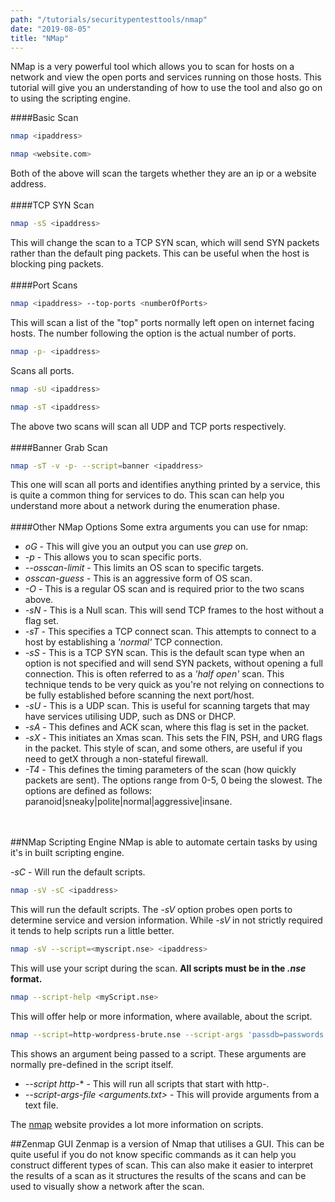 ```yaml
---
path: "/tutorials/securitypentesttools/nmap"
date: "2019-08-05"
title: "NMap"
---
```


NMap is a very powerful tool which allows you to scan for hosts on a network and view the open ports and services running on those hosts. This tutorial will give you an understanding of how to use the tool and also go on to using the scripting engine.

####Basic Scan
```bash
nmap <ipaddress>
```
```bash
nmap <website.com>
```
Both of the above will scan the targets whether they are an ip or a website address.
<br/><br/>
####TCP SYN Scan
```bash
nmap -sS <ipaddress>
```
This will change the scan to a TCP SYN scan, which will send SYN packets rather than the default ping packets. This can be useful when the host is blocking ping packets.
<br/><br/>
####Port Scans
```bash
nmap <ipaddress> --top-ports <numberOfPorts>
```
This will scan a list of the "top" ports normally left open on internet facing hosts. The number following the option is the actual number of ports.

```bash
nmap -p- <ipaddress>
```
Scans all ports.

```bash
nmap -sU <ipaddress>
```
```bash
nmap -sT <ipaddress>
```
The above two scans will scan all UDP and TCP ports respectively.
<br/><br/>
####Banner Grab Scan
```bash
nmap -sT -v -p- --script=banner <ipaddress>
```
This one will scan all ports and identifies anything printed by a service, this is quite a common thing for services to do. This scan can help you understand more about a network during the enumeration phase.
<br/><br/>
####Other NMap Options
Some extra arguments you can use for nmap:
* *oG* - This will give you an output you can use *grep* on.
* *-p* - This allows you to scan specific ports.
* *--osscan-limit* - This limits an OS scan to specific targets.
* *osscan-guess* - This is an aggressive form of OS scan.
* *-O* - This is a regular OS scan and is required prior to the two scans above.
* *-sN* - This is a Null scan. This will send TCP frames to the host without a flag set.
* *-sT* - This specifies a TCP connect scan. This attempts to connect to a host by establishing a *'normal'* TCP connection.
* *-sS* - This is a TCP SYN scan. This is the default scan type when an option is not specified and will send SYN packets, without opening a full connection. This is often referred to as a *'half open'* scan. This technique tends to be very quick as you're not relying on connections to be fully established before scanning the next port/host.
* *-sU* - This is a UDP scan. This is useful for scanning targets that may have services utilising UDP, such as DNS or DHCP.
* *-sA* - This defines and ACK scan, where this flag is set in the packet.
* *-sX* - This initiates an Xmas scan. This sets the FIN, PSH, and URG flags in the packet. This style of scan, and some others, are useful if you need to getX through a non-stateful firewall.
* *-T4* - This defines the timing parameters of the scan (how quickly packets are sent). The options range from 0-5, 0 being the slowest. The options are defined as follows: paranoid|sneaky|polite|normal|aggressive|insane.

<br/><br/>
##NMap Scripting Engine
NMap is able to automate certain tasks by using it's in built scripting engine.

*-sC* - Will run the default scripts.
```bash
nmap -sV -sC <ipaddress>
```
This will run the default scripts. The *-sV* option probes open ports to determine service and version information. While *-sV* in not strictly required it tends to help scripts run a little better.

```bash
nmap -sV --script=<myscript.nse> <ipaddress>
```
This will use your script during the scan. **All scripts must be in the *.nse* format.**

```bash
nmap --script-help <myScript.nse>
```
This will offer help or more information, where available, about the script.

```bash
nmap --script=http-wordpress-brute.nse --script-args 'passdb=passwords.txt' <ipaddress>
```
This shows an argument being passed to a script. These arguments are normally pre-defined in the script itself.

* *--script http-*\* - This will run all scripts that start with http-.
* *--script-args-file <arguments.txt>* - This will provide arguments from a text file.

The [nmap](https://nmap.org/) website provides a lot more information on scripts.

##Zenmap GUI
Zenmap is a version of Nmap that utilises a GUI. This can be quite useful if you do not know specific commands as it can help you construct different types of scan. This can also make it easier to interpret the results of a scan as it structures the results of the scans and can be used to visually show a network after the scan.